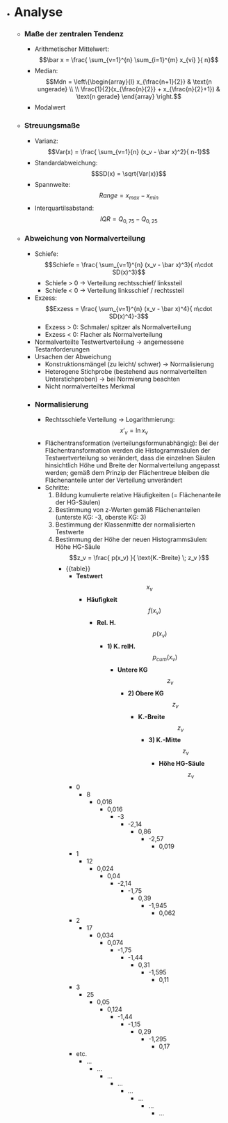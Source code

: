 - # Analyse
    - ### Maße der zentralen Tendenz
        - Arithmetischer Mittelwert: $$\bar x = \frac{ \sum_{v=1}^{n} \sum_{i=1}^{m} x_{vi} }{ n}$$
        - Median: $$Mdn = \left\{\begin{array}{l} x_{\frac{n+1}{2}} & \text{n ungerade} \\ \\ \frac{1}{2}(x_{\frac{n}{2}} + x_{\frac{n}{2}+1}) & \text{n gerade} \end{array} \right.$$
        - Modalwert
    - ### Streuungsmaße
        - Varianz: $$Var(x) = \frac{ \sum_{v=1}{n} (x_v - \bar x)^2}{ n-1}$$
        - Standardabweichung: $$SD(x) = \sqrt{Var(x)}$$
        - Spannweite: $$Range = x_{max} - x_{min}$$
        - Interquartilsabstand: $$IQR = Q_{0,75} - Q_{0,25}$$
    - ### Abweichung von Normalverteilung
        - Schiefe: $$Schiefe = \frac{ \sum_{v=1}^{n} (x_v - \bar x)^3}{ n\cdot SD(x)^3}$$
            - Schiefe > 0 → Verteilung rechtsschief/ linkssteil
            - Schiefe < 0 → Verteilung linksschief / rechtssteil
        - Exzess: $$Exzess = \frac{ \sum_{v=1}^{n} (x_v - \bar x)^4}{ n\cdot SD(x)^4}-3$$
            - Exzess > 0: Schmaler/ spitzer als Normalverteilung
            - Exzess < 0: Flacher als Normalverteilung
        - Normalverteilte Testwertverteilung → angemessene Testanforderungen
        - Ursachen der Abweichung
            - Konstruktionsmängel (zu leicht/ schwer) → Normalisierung
            - Heterogene Stichprobe (bestehend aus normalverteilten Unterstichproben) → bei Normierung beachten
            - Nicht normalverteiltes Merkmal
        - ### Normalisierung
            - Rechtsschiefe Verteilung → Logarithmierung: $$x'_v = \ln x_v$$
            - Flächentransformation (verteilungsformunabhängig): Bei der Flächentransformation werden die Histogrammsäulen der Testwertverteilung so verändert, dass die einzelnen Säulen hinsichtlich Höhe und Breite der Normalverteilung angepasst werden; gemäß dem Prinzip der Flächentreue bleiben die Flächenanteile unter der Verteilung unverändert
            - Schritte:
                1. Bildung kumulierte relative Häufigkeiten (= Flächenanteile der HG-Säulen)
                2. Bestimmung von z-Werten gemäß Flächenanteilen (unterste KG: -3, oberste KG: 3)
                3. Bestimmung der Klassenmitte der normalisierten Testwerte
                4. Bestimmung der Höhe der neuen Histogrammsäulen: Höhe HG-Säule $$z_v = \frac{ p(x_v) }{ \text{K.-Breite} \; z_v }$$ 
                    - {{table}}
                        - **Testwert** $$x_v$$
                            - **Häufigkeit** $$f(x_v)$$
                                - **Rel. H.** $$p(x_v)$$
                                    - **1) K. relH.** $$p_{cum}(x_v)$$
                                        - **Untere KG** $$z_v$$
                                            - **2) Obere KG** $$z_v$$
                                                - **K.-Breite** $$z_v$$
                                                    - **3) K.-Mitte** $$z_v$$
                                                        - **Höhe HG-Säule** $$z_v$$
                        - 0
                            - 8
                                - 0,016
                                    - 0,016
                                        - -3
                                            - -2,14
                                                - 0,86
                                                    - -2,57
                                                        - 0,019
                        - 1
                            - 12
                                - 0,024
                                    - 0,04
                                        - -2,14
                                            - -1,75
                                                - 0,39
                                                    - -1,945
                                                        - 0,062
                        - 2
                            - 17
                                - 0,034
                                    - 0,074
                                        - -1,75
                                            - -1,44
                                                - 0,31
                                                    - -1,595
                                                        - 0,11
                        - 3
                            - 25
                                - 0,05
                                    - 0,124
                                        - -1,44
                                            - -1,15
                                                - 0,29
                                                    - -1,295
                                                        - 0,17
                        - etc.
                            - ...
                                - ...
                                    - ...
                                        - ...
                                            - ...
                                                - ...
                                                    - ...
                                                        - ...

